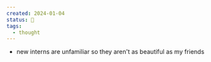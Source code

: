 ```yaml
---
created: 2024-01-04
status: 🔴
tags:
  - thought
---
```

- new interns are unfamiliar so they aren't as beautiful as my friends
